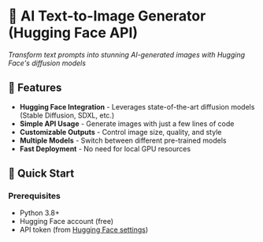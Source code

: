 # 🎨 AI Text-to-Image Generator (Hugging Face API)

  
*Transform text prompts into stunning AI-generated images with Hugging Face's diffusion models*

## 🌟 Features
- **Hugging Face Integration** - Leverages state-of-the-art diffusion models (Stable Diffusion, SDXL, etc.)
- **Simple API Usage** - Generate images with just a few lines of code
- **Customizable Outputs** - Control image size, quality, and style
- **Multiple Models** - Switch between different pre-trained models
- **Fast Deployment** - No need for local GPU resources

## 🚀 Quick Start

### Prerequisites
- Python 3.8+
- Hugging Face account (free)
- API token (from [Hugging Face settings](https://huggingface.co/settings/tokens))


